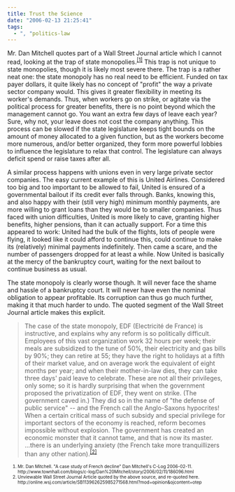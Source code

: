 ```yaml
---
title: Trust the Science
date: "2006-02-13 21:25:41"
tags:
  - ", "politics-law
---
```

<p>Mr. Dan Mitchell quotes part of a Wall Street Journal article which I cannot read, looking at the trap of state monopolies.<sup><a href="http://www.townhall.com/blogs/c-log/Dan%20Mitchell/story/2006/02/11/186096.html" title="A case study of French decline">[1]</a></sup> This trap is not unique to state monopolies, though it is likely most severe there. The trap is a rather neat one: the state monopoly has no real need to be efficient.  Funded on tax payer dollars, it quite likely has no concept of "profit" the way a private sector company would. This gives it greater flexibility in meeting its worker's demands. Thus, when workers go on strike, or agitate via the political process for greater benefits, there is no point beyond which the management cannot go.  You want an extra few days of leave each year? Sure, why not, your leave does not cost the company anything.  This process can be slowed if the state legislature keeps tight bounds on the amount of money allocated to a given function, but as the workers become more numerous, and/or better organized, they form more powerful lobbies to influence the legislature to relax that control. The legislature can always deficit spend or raise taxes after all.</p>  A similar process happens with unions even in very large private sector companies.  The easy current example of this is United Airlines.  Considered too big and too important to be allowed to fail, United is ensured of a governmental bailout if its credit ever falls through.  Banks, knowing this, and also happy with their (still very high) minimum monthly payments, are more willing to grant loans than they would be to smaller companies.  Thus faced with union difficulties, United is more likely to cave, granting higher benefits, higher pensions, than it can actually support. For a time this appeared to work: United had the bulk of the flights, lots of people were flying, it looked like it could afford to continue this, could continue to make its (relatively) minimal payments indefinitely.  Then came a scare, and the number of passengers dropped for at least a while.  Now United is basically at the mercy of the bankruptcy court, waiting for the next bailout to continue business as usual.  <p>The state monopoly is clearly worse though.  It will never face the shame and hassle of a bankruptcy court.  It will never have even the nominal obligation to appear profitable.  Its corruption can thus go much further, making it that much harder to undo.  The quoted segment of the Wall Street Journal article makes this explicit.</p>  <blockquote>The case of the state monopoly, EDF (Electricité de France) is instructive, and explains why any reform is so politically difficult. Employees of this vast organization work 32 hours per week; their meals are subsidized to the tune of 50%, their electricity and gas bills by 90%; they can retire at 55; they have the right to holidays at a fifth of their market value, and on average work the equivalent of eight months per year; and when their mother-in-law dies, they can take three days' paid leave to celebrate. These are not all their privileges, only some; so it is hardly surprising that when the government proposed the privatization of EDF, they went on strike. (The government caved in.) They did so in the name of "the defense of public service" -- and the French call the Anglo-Saxons hypocrites! When a certain critical mass of such subsidy and special privilege for important sectors of the economy is reached, reform becomes impossible without explosion. The government has created an economic monster that it cannot tame, and that is now its master. ...there is an underlying anxiety (the French take more tranquillizers than any other nation).<sup><a href="http://online.wsj.com/article/SB113962625985271568.html?mod=opinion&ojcontent=otep" title="Wall Street Journal Article quoted in #1">[2]</a></sup></blockquote>  <ol><font size="-2"><li><font size="-2">Mr. Dan Mitchell. "A case study of French decline" Dan Mitchell's C-Log 2006-02-11. http://www.townhall.com/blogs/c-log/Dan%20Mitchell/story/2006/02/11/186096.html</font></li><li><font size="-2">Unviewable Wall Street Journal Article quoted by the above source, and re-quoted here. http://online.wsj.com/article/SB113962625985271568.html?mod=opinion&ojcontent=otep </font></li></font></ol>

